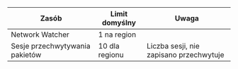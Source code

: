 | Zasób | Limit domyślny | Uwaga |
| --- | --- | --- |
| Network Watcher | 1 na region  | |
| Sesje przechwytywania pakietów |10 dla regionu |Liczba sesji, nie zapisano przechwytuje |


